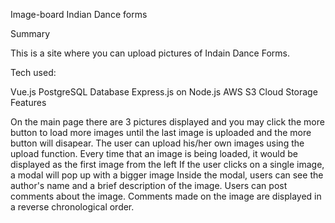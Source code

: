 Image-board Indian Dance forms

Summary

This is a site where you can upload pictures of Indain Dance Forms.

Tech used:

Vue.js
PostgreSQL Database
Express.js on Node.js
AWS S3 Cloud Storage
Features

On the main page there are 3 pictures displayed and you may click the more button to load more images until the last image is uploaded and the more button will disapear. The user can upload his/her own images using the upload function. Every time that an image is being loaded, it would be displayed as the first image from the left If the user clicks on a single image, a modal will pop up with a bigger image Inside the modal, users can see the author's name and a brief description of the image. Users can post comments about the image. Comments made on the image are displayed in a reverse chronological order.

